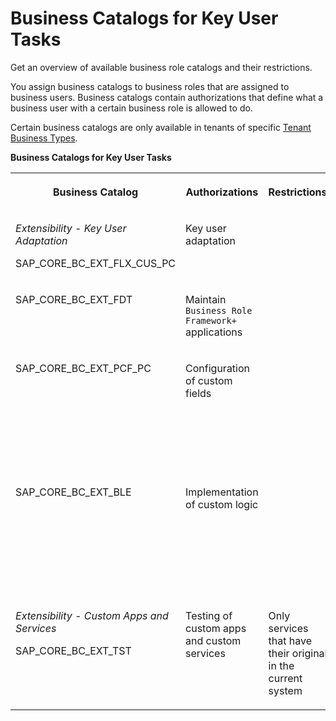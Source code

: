 <!-- loio65b70bfbd5ad438b9a3d778b677b7d4d -->

# Business Catalogs for Key User Tasks

Get an overview of available business role catalogs and their restrictions.



You assign business catalogs to business roles that are assigned to business users. Business catalogs contain authorizations that define what a business user with a certain business role is allowed to do.

Certain business catalogs are only available in tenants of specific [Tenant Business Types](../30-development/tenant-business-types-018e8bd.md).

**Business Catalogs for Key User Tasks**


<table>
<tr>
<th valign="top">

Business Catalog

</th>
<th valign="top">

Authorizations

</th>
<th valign="top">

Restrictions

</th>
<th valign="top">

Availability

</th>
</tr>
<tr>
<td valign="top">

*Extensibility - Key User Adaptation*

SAP\_CORE\_BC\_EXT\_FLX\_CUS\_PC

</td>
<td valign="top">

Key user adaptation

</td>
<td valign="top">

 

</td>
<td valign="top">

All tenant business types

</td>
</tr>
<tr>
<td valign="top">

SAP\_CORE\_BC\_EXT\_FDT

</td>
<td valign="top">

Maintain `Business Role Framework+` applications

</td>
<td valign="top">

 

</td>
<td valign="top">

All tenant business types

</td>
</tr>
<tr>
<td valign="top">

SAP\_CORE\_BC\_EXT\_PCF\_PC

</td>
<td valign="top">

Configuration of custom fields

</td>
<td valign="top">

 

</td>
<td valign="top">

Test tenant, partner customer test tenant, partner customer production tenant

</td>
</tr>
<tr>
<td valign="top">

SAP\_CORE\_BC\_EXT\_BLE

</td>
<td valign="top">

Implementation of custom logic

</td>
<td valign="top">

 

</td>
<td valign="top">

Test tenant, partner customer test tenant, partner customer production tenant

</td>
</tr>
<tr>
<td valign="top">

*Extensibility - Custom Apps and Services*

SAP\_CORE\_BC\_EXT\_TST

</td>
<td valign="top">

Testing of custom apps and custom services

</td>
<td valign="top">

Only services that have their original in the current system

</td>
<td valign="top">

Partner development tenant

</td>
</tr>
</table>

